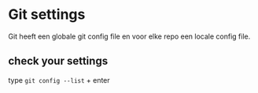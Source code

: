 # Git settings

Git heeft een globale git config file en voor elke repo een locale config file.

## check your settings

type `git config --list` + enter
